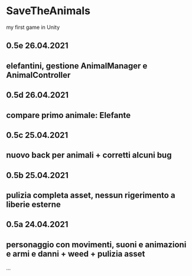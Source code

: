 # SaveTheAnimals
my first game in Unity


0.5e 26.04.2021
---------------
elefantini, gestione AnimalManager e AnimalController
---------------

0.5d 26.04.2021
---------------
compare primo animale: Elefante
---------------

0.5c 25.04.2021
---------------
nuovo back per animali + corretti alcuni bug
---------------

0.5b 25.04.2021
---------------
pulizia completa asset, nessun rigerimento a liberie esterne
---------------

0.5a 24.04.2021
---------------
personaggio con movimenti, suoni e animazioni e armi e danni + weed + pulizia asset
---------------
...